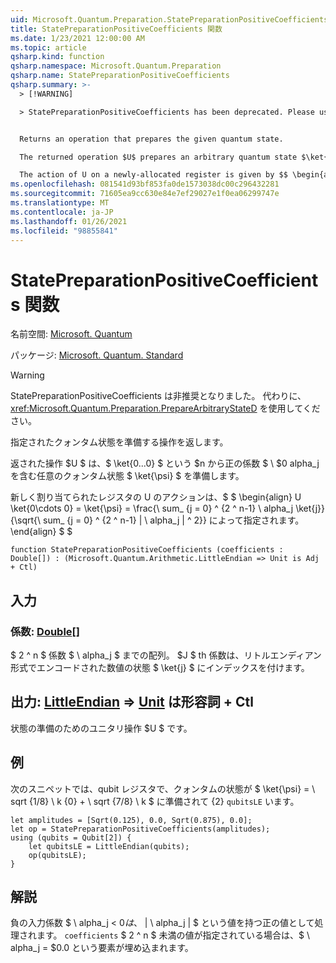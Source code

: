 ```yaml
---
uid: Microsoft.Quantum.Preparation.StatePreparationPositiveCoefficients
title: StatePreparationPositiveCoefficients 関数
ms.date: 1/23/2021 12:00:00 AM
ms.topic: article
qsharp.kind: function
qsharp.namespace: Microsoft.Quantum.Preparation
qsharp.name: StatePreparationPositiveCoefficients
qsharp.summary: >-
  > [!WARNING]

  > StatePreparationPositiveCoefficients has been deprecated. Please use <xref:Microsoft.Quantum.Preparation.PrepareArbitraryStateD> instead.


  Returns an operation that prepares the given quantum state.

  The returned operation $U$ prepares an arbitrary quantum state $\ket{\psi}$ with positive coefficients $\alpha_j\ge 0$ from the $n$-qubit computational basis state $\ket{0...0}$.

  The action of U on a newly-allocated register is given by $$ \begin{align} U \ket{0\cdots 0} = \ket{\psi} = \frac{\sum_{j=0}^{2^n-1}\alpha_j \ket{j}}{\sqrt{\sum_{j=0}^{2^n-1}|\alpha_j|^2}}. \end{align} $$
ms.openlocfilehash: 081541d93bf853fa0de1573038dc00c296432281
ms.sourcegitcommit: 71605ea9cc630e84e7ef29027e1f0ea06299747e
ms.translationtype: MT
ms.contentlocale: ja-JP
ms.lasthandoff: 01/26/2021
ms.locfileid: "98855841"
---
```

# <a name="statepreparationpositivecoefficients-function"></a>StatePreparationPositiveCoefficients 関数

名前空間: [Microsoft. Quantum](xref:Microsoft.Quantum.Preparation)

パッケージ: [Microsoft. Quantum. Standard](https://nuget.org/packages/Microsoft.Quantum.Standard)


> [!WARNING]
> StatePreparationPositiveCoefficients は非推奨となりました。 代わりに、<xref:Microsoft.Quantum.Preparation.PrepareArbitraryStateD> を使用してください。

指定されたクォンタム状態を準備する操作を返します。

返された操作 $U $ は、$ \ket{0...0} $ という $n から正の係数 $ \ $0 alpha_j を含む任意のクォンタム状態 $ \ket{\psi} $ を準備します。

新しく割り当てられたレジスタの U のアクションは、$ $ \begin{align} U \ket{0\cdots 0} = \ket{\psi} = \frac{\ sum_ {j = 0} ^ {2 ^ n-1} \ alpha_j \ket{j}}{\sqrt{\ sum_ {j = 0} ^ {2 ^ n-1} | \ alpha_j | ^ 2}} によって指定されます。
\end{align} $ $

```qsharp
function StatePreparationPositiveCoefficients (coefficients : Double[]) : (Microsoft.Quantum.Arithmetic.LittleEndian => Unit is Adj + Ctl)
```


## <a name="input"></a>入力

### <a name="coefficients--double"></a>係数: [Double](xref:microsoft.quantum.lang-ref.double)[]

$ 2 ^ n $ 係数 $ \ alpha_j $ までの配列。 $J $ th 係数は、リトルエンディアン形式でエンコードされた数値の状態 $ \ket{j} $ にインデックスを付けます。



## <a name="output--littleendian--unit--is-adj--ctl"></a>出力: [LittleEndian](xref:Microsoft.Quantum.Arithmetic.LittleEndian) => [Unit](xref:microsoft.quantum.lang-ref.unit)  は形容詞 + Ctl

状態の準備のためのユニタリ操作 $U $ です。

## <a name="example"></a>例

次のスニペットでは、qubit レジスタで、クォンタムの状態が $ \ket{\psi} = \ sqrt {1/8} \ k {0} + \ sqrt {7/8} \ k $ に準備されて {2} `qubitsLE` います。

```qsharp
let amplitudes = [Sqrt(0.125), 0.0, Sqrt(0.875), 0.0];
let op = StatePreparationPositiveCoefficients(amplitudes);
using (qubits = Qubit[2]) {
    let qubitsLE = LittleEndian(qubits);
    op(qubitsLE);
}
```

## <a name="remarks"></a>解説

負の入力係数 $ \ alpha_j < $0 は、$ | \ alpha_j | $ という値を持つ正の値として処理されます。 `coefficients` $ 2 ^ n $ 未満の値が指定されている場合は、$ \ alpha_j = $0.0 という要素が埋め込まれます。